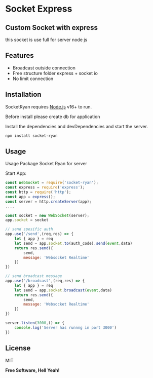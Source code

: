 # Socket Express

## Custom Socket with express

this socket is use full for server node js

## Features

- Broadcast outside connection
- Free structure folder express + socket io
- No limit connection

## Installation

SocketRyan requires [Node.js](https://nodejs.org/) v16+ to run.

Before install please create db for application

Install the dependencies and devDependencies and start the server.

```sh
npm install socket-ryan
```

## Usage

Usage Package Socket Ryan for server

Start App:

```js
const WebSocket = require('socket-ryan');
const express = require('express');
const http = require('http');
const app = express();
const server = http.createServer(app);
....

const socket = new WebSocket(server);
app.socket = socket

// send spesific auth
app.use('/send',(req,res) => {
    let { app } = req
    let send = app.socket.to(auth_code).send(event,data)
    return res.send({
        send,
        message: 'Websocket Realtime'
    })
})

// send broadcast message
app.use('/broadcast',(req,res) => {
    let { app } = req
    let send = app.socket.broadcast(event,data)
    return res.send({
        send,
        message: 'Websocket Realtime'
    })
})

server.listen(3000,() => {
    console.log('Server has runnng in port 3000')
})
```

## License

MIT

**Free Software, Hell Yeah!**
